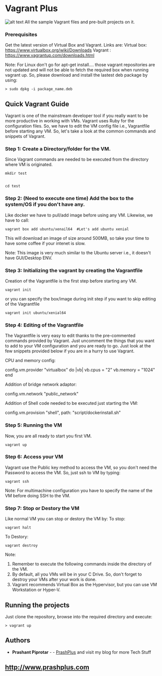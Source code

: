 # Vagrant Plus

![alt text](https://i2.wp.com/www.zenofcoding.com/wp-content/uploads/2015/07/687474703a2f2f6572696b6168656964692e636f6d2f7468656d652f6661746361747a2f696d616765732f76616772616e742f6c6f676f5f76616772616e742e706e67.png?fit=750%2C206&ssl=1)
All the sample Vagrant files and pre-built projects on it.


### Prerequisites

Get the latest version of Virtual Box and Vagrant.
Links are:
Virtual box: https://www.virtualbox.org/wiki/Downloads
Vagrant    : https://www.vagrantup.com/downloads.html

Note: For Linux don't go for apt-get install....
those vagrant repositories are not updated and will not be able to fetch the required box when running vagrant up. So, please download and install the lastest deb package by using:

```
> sudo dpkg -i package_name.deb
```

## Quick Vagrant Guide

Vagrant is one of the mainstream developer tool if you really want to be more productive in working with VMs. Vagrant uses Ruby for the configuration files. So, we have to edit the VM config file i.e., Vagrantfile before starting any VM. So, let's take a look at the common commands and snippets of Vagrant.

### Step 1: Create a Directory/folder for the VM.

Since Vagrant commands are needed to be executed from the directory where VM is originated.
```
mkdir test
```
```

cd test
```

### Step 2: (Need to execute one time) Add the box to the system/OS if you don't have any.

Like docker we have to pull/add image before using any VM.
Likewise, we have to call:

```
vagrant box add ubuntu/xenail64  #Let's add ubuntu xenial
```
This will download an image of size around 500MB, so take your time to have some coffee if your intenet is slow.

Note: This image is very much similar to the Ubuntu server i.e., it doesn't have GUI/Desktop ENV.

### Step 3: Initializing the vagrant by creating the Vagrantfile

Creation of the Vagrantfile is the first step before starting any VM.

```
vagrant init
```
or you can specify the box/image during init step if you want to skip editing of the Vagrantfile
```
vagrant init ubuntu/xenial64
```

### Step 4: Editing of the Vagrantfile

The Vagrantfile is very easy to edit thanks to the pre-commented commands provided by Vagrant.
Just uncomment the things that you want to add to your VM configuration and you are ready to go. Just look at the few snippets provided below if you are in a hurry to use Vagrant.

CPU and memory config:

config.vm.provider "virtualbox" do |vb|
   vb.cpus = "2"
   vb.memory = "1024"
end

Addition of bridge network adaptor:

config.vm.network "public_network"

Addition of Shell code needed to be executed just starting the VM:

config.vm.provision "shell", path: "script/dockerinstall.sh"

### Step 5: Running the VM

Now, you are all ready to start you first VM.

```
vagrant up
```

### Step 6: Access your VM

Vagrant use the Public key method to access the VM, so you don't need the Password to access the VM. So, just ssh to VM by typing:

```
vagrant ssh
```
Note: For multimachine configuration you have to specify the name of the VM before doing SSH to the VM.

### Step 7: Stop or Destory the VM

Like normal VM you can stop or destory the VM by:
To stop:
```
vagrant halt
```

To Destory:
```
vagrant destroy
```



Note: 
1. Remember to execute the following commands inside the directory of the VM.
2. By default, all you VMs will be in your C Drive. So, don't forget to destroy your VMs after your work is done.
3. Vagrant recommends Virtual Box as the Hypervisor, but you can use VM Workstation or Hyper-V.


## Running the projects

Just clone the repository, browse into the required directory and execute:
```
> vagrant up
```

## Authors

* **Prashant Piprotar** - - [PrashPlus](https://github.com/prashplus)
and visit my blog for more Tech Stuff
## http://www.prashplus.com
